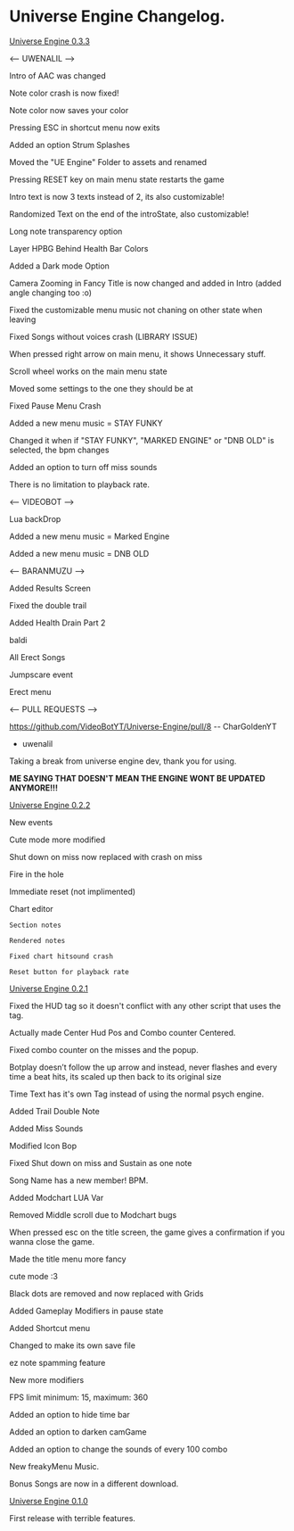 # Universe Engine Changelog.


[Universe Engine 0.3.3](https://github.com/VideoBotYT/Universe-Engine/releases/tag/0.3.3)

<-- UWENALIL -->


Intro of AAC was changed

Note color crash is now fixed!

Note color now saves your color

Pressing ESC in shortcut menu now exits

Added an option Strum Splashes

Moved the "UE Engine" Folder to assets and renamed

Pressing RESET key on main menu state restarts the game

Intro text is now 3 texts instead of 2, its also customizable!

Randomized Text on the end of the introState, also customizable!

Long note transparency option

Layer HPBG Behind Health Bar Colors

Added a Dark mode Option

Camera Zooming in Fancy Title is now changed and added in Intro (added angle changing too :o)

Fixed the customizable menu music not chaning on other state when leaving

Fixed Songs without voices crash (LIBRARY ISSUE)

When pressed right arrow on main menu, it shows Unnecessary stuff.

Scroll wheel works on the main menu state

Moved some settings to the one they should be at

Fixed Pause Menu Crash

Added a new menu music = STAY FUNKY

Changed it when if "STAY FUNKY", "MARKED ENGINE" or "DNB OLD" is selected, the bpm changes

Added an option to turn off miss sounds

There is no limitation to playback rate.


<-- VIDEOBOT -->


Lua backDrop

Added a new menu music = Marked Engine

Added a new menu music = DNB OLD


<-- BARANMUZU -->


Added Results Screen

Fixed the double trail

Added Health Drain Part 2

baldi

All Erect Songs

Jumpscare event

Erect menu



<-- PULL REQUESTS -->

https://github.com/VideoBotYT/Universe-Engine/pull/8 -- CharGoldenYT


* uwenalil

Taking a break from universe engine dev, thank you for using.

**ME SAYING THAT DOESN'T MEAN THE ENGINE WONT BE UPDATED ANYMORE!!!**


[Universe Engine 0.2.2](https://github.com/VideoBotYT/Universe-Engine/releases/tag/0.2.2)


New events

Cute mode more modified

Shut down on miss now replaced with crash on miss

Fire in the hole

Immediate reset (not implimented)

Chart editor

    Section notes
    
    Rendered notes
    
    Fixed chart hitsound crash
    
    Reset button for playback rate


[Universe Engine 0.2.1](https://github.com/VideoBotYT/Universe-Engine/releases/tag/0.2.1)


Fixed the HUD tag so it doesn't conflict with any other script that uses the tag.

Actually made Center Hud Pos and Combo counter Centered.

Fixed combo counter on the misses and the popup.

Botplay doesn’t follow the up arrow and instead, never flashes and every time a beat hits, its scaled up then back to its original size

Time Text has it's own Tag instead of using the normal psych engine.

Added Trail Double Note

Added Miss Sounds

Modified Icon Bop

Fixed Shut down on miss and Sustain as one note

Song Name has a new member! BPM.


Added Modchart LUA Var

Removed Middle scroll due to Modchart bugs

When pressed esc on the title screen, the game gives a confirmation if you wanna close the game.

Made the title menu more fancy

cute mode :3

Black dots are removed and now replaced with Grids

Added Gameplay Modifiers in pause state

Added Shortcut menu

Changed to make its own save file

ez note spamming feature

New more modifiers

FPS limit minimum: 15, maximum: 360


Added an option to hide time bar

Added an option to darken camGame

Added an option to change the sounds of every 100 combo


New freakyMenu Music.

Bonus Songs are now in a different download.


[Universe Engine 0.1.0](https://github.com/VideoBotYT/Universe-Engine/releases/tag/0.1.0)

First release with terrible features.
